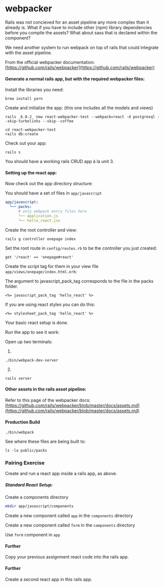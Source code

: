 # webpacker

Rails was not concieved for an asset pipeline any more complex than it already is. What if you have to include other (npm) library dependencies before you compile the assets? What about sass that is declared within the component?

We need another system to run webpack on top of rails that could integrate with the asset pipeline.

From the official webpacker documentation: [https://github.com/rails/webpacker](https://github.com/rails/webpacker)


#### Generate a normal rails app, but with the required webpacker files:

Install the libraries you need:
```
brew install yarn
```

Create and initialize the app: (this one includes all the models and views)
```
rails _6.0.2_ new react-webpacker-test --webpack=react -d postgresql --skip-turbolinks --skip--coffee

cd react-webpacker-test
rails db:create
```

Check out your app:
```
rails s
```

You should have a working rails CRUD app à la unit 3.

#### Setting up the react app:

Now check out the app directory structure:

You should have a set of files in `app/javascript`
```yml
app/javascript:
  └── packs:
      # only webpack entry files here
      └── application.js
      └── hello_react.jsx
```

Create the root controller and view:
```
rails g controller onepage index
```

Set the root route in `config/routes.rb` to be the controller you just created:
```
get '/react' => 'onepage#react'
```

Create the script tag for them in your view file `app/views/onepage/index.html.erb`:

The argument to javascript_pack_tag corresponds to the file in the packs folder.

```
<%= javascript_pack_tag 'hello_react' %>
```

If you are using react styles you can do this:
```
<%= stylesheet_pack_tag 'hello_react' %>
```

Your basic react setup is done.

Run the app to see it work:

Open up *two* terminals:

1.
```
./bin/webpack-dev-server
```

2.
```
rails server
```

#### Other assets in the rails asset pipeline:
Refer to this page of the webpacker docs: [https://github.com/rails/webpacker/blob/master/docs/assets.md](https://github.com/rails/webpacker/blob/master/docs/assets.md)

#### Production Build
```
./bin/webpack
```

See where these files are being built to:
```
ls -la public/packs
```

### Pairing Exercise
Create and run a react app inside a rails app, as above.

##### Standard React Setup:

Create a components directory

```bash
mkdir app/javascript/components
```

Create a new component called `app` in the `components` directory

Create a new component called `form` in the `components` directory

Use `form` component in `app`

#### Further
Copy your previous assignment react code into the rails app.

#### Further
Create a second react app in this rails app.

